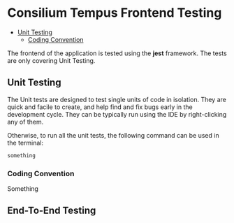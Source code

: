 # Consilium Tempus Frontend Testing

* [Unit Testing](#unit-testing)
  * [Coding Convention](#coding-convention)

The frontend of the application is tested using the **jest** framework. 
The tests are only covering Unit Testing.

## Unit Testing

The Unit tests are designed to test single units of code in isolation. 
They are quick and facile to create, and help find and fix bugs early in the development cycle. 
They can be typically run using the IDE by right-clicking any of them. 

Otherwise, to run all the unit tests, the following command can be used in the terminal:
```sh
something
```

### Coding Convention

Something

## End-To-End Testing
